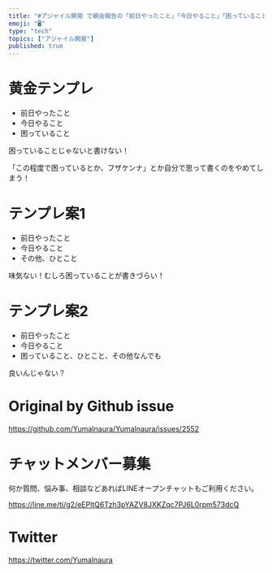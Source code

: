 ```yaml
---
title: "#アジャイル開発 で朝会報告の「前日やったこと」「今日やること」「困っていること」の三本立ては定番だけど「その他」「気になっていること」でも"
emoji: "🖥"
type: "tech"
topics: ["アジャイル開発"]
published: true
---
```


# 黄金テンプレ

- 前日やったこと
- 今日やること
- 困っていること

困っていることじゃないと書けない！

「この程度で困っているとか、フザケンナ」とか自分で思って書くのをやめてしまう！

# テンプレ案1

- 前日やったこと
- 今日やること
- その他、ひとこと

味気ない！むしろ困っていることが書きづらい！

# テンプレ案2

- 前日やったこと
- 今日やること
- 困っていること、ひとこと、その他なんでも

良いんじゃない？



# Original by Github issue

https://github.com/YumaInaura/YumaInaura/issues/2552








<!-- Update From Qiita API -->

# チャットメンバー募集


何か質問、悩み事、相談などあればLINEオープンチャットもご利用ください。

https://line.me/ti/g2/eEPltQ6Tzh3pYAZV8JXKZqc7PJ6L0rpm573dcQ





# Twitter


https://twitter.com/YumaInaura


<!-- Update From Qiita API -->


